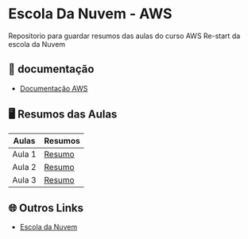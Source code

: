 # Escola Da Nuvem - AWS
Repositorio para guardar resumos das aulas do curso AWS  Re-start da escola da Nuvem

## 📑 documentação
- [Documentação AWS](https://docs.aws.amazon.com/)
  

## 🖥️ Resumos das Aulas

| Aulas | Resumos |
|-------|---------|
| Aula 1 | [Resumo]() |
| Aula 2 | [Resumo](https://github.com/luane-loureiro/EscolaDaNuvem-AWS/blob/main/resumos/Aula%2002.md) |
| Aula 3 |[Resumo](https://github.com/luane-loureiro/EscolaDaNuvem-AWS/blob/main/resumos/Aula%2003.md) |

## 🌐 Outros Links 
- [Escola da Nuvem](https://escoladanuvem.org/)



